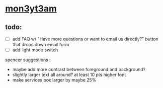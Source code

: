 # [mon3yt3am](https://mon3yt3am.github.io)

## todo:
- [ ] add FAQ w/ "Have more questions or want to email us directly?" button that drops down email form
- [ ] add light mode switch

spencer suggestions :
 - maybe add more contrast between foreground and background?
 - slightly larger text all around? at least 10 pts higher font
 - make services box larger by maybe 25%